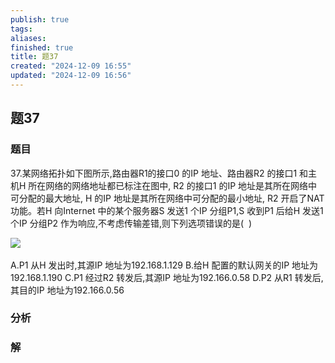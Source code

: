 ```yaml
---
publish: true
tags: 
aliases: 
finished: true
title: 题37
created: "2024-12-09 16:55"
updated: "2024-12-09 16:56"
---
```

## 题37
### 题目
37.某网络拓扑如下图所示,路由器R1的接口0 的IP 地址、路由器R2 的接口1 和主机H 所在网络的网络地址都已标注在图中, R2 的接口1 的IP 地址是其所在网络中可分配的最大地址, H 的IP 地址是其所在网络中可分配的最小地址, R2 开启了NAT 功能。若H 向Internet 中的某个服务器S 发送1 个IP 分组P1,S 收到P1 后给H 发送1 个IP 分组P2 作为响应,不考虑传输差错,则下列选项错误的是(  )  

![](https://img.hwenyi.live/202412100051908.webp)  

A.P1 从H 发出时,其源IP 地址为192.168.1.129 B.给H 配置的默认网关的IP 地址为192.168.1.190 C.P1 经过R2 转发后,其源IP 地址为192.166.0.58 D.P2 从R1 转发后,其目的IP 地址为192.166.0.56  
### 分析

### 解